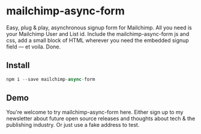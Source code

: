 # mailchimp-async-form
Easy, plug &amp; play, asynchronous signup form for Mailchimp. All you need is your Mailchimp User and List id. Include the mailchimp-async-form js and css, add a small block of HTML wherever you need the embedded signup field — et voila. Done.

## Install
```js
npm i --save mailchimp-async-form
```

## Demo

You're welcome to try mailchimp-async-form here. Either sign up to my newsletter about future open source releases and thoughts about tech & the publishing industry. Or just use a fake address to test.
